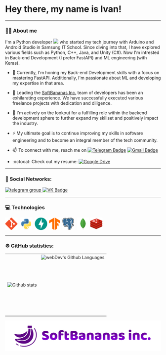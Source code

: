 
# Hey there, my name is Ivan!
---

### :man_technologist: About me

I'm a Python developer <img src="https://media.tenor.com/liFJWwwNPM8AAAAi/dessert-battlefield.gif" width="25px"> who started my tech journey with Arduino and Android Studio in Samsung IT School. Since diving into that, I have explored various fields such as Python, C++, Java, and Unity (C#). Now I'm intrested in Back-end Development (I prefer FastAPI) and ML engineering (with Keras).

- :telescope: Currently, I'm honing my Back-end Development skills with a focus on mastering FastAPI. Additionally, I'm passionate about ML and developing my expertise in that area.

- :banana: Leading the [SoftBananas Inc.](https://github.com/SoftBananas) team of developers has been an exhilarating experience. We have successfully executed various freelance projects with dedication and diligence.

- :seedling: I'm actively on the lookout for a fulfilling role within the backend development sphere to further expand my skillset and positively impact the industry.

- :zap: My ultimate goal is to continue improving my skills in software engineering and to become an integral member of the tech community.

- :mailbox: To connect with me, reach me on [![Telegram Badge](https://img.shields.io/badge/-onepantsu-blue?style=flat&logo=Telegram&logoColor=white)](https://t.me/onepantsu) [![Gmail Badge](https://img.shields.io/badge/-Gmail-red?style=flat&logo=Gmail&logoColor=white)](mailto:conandet@mail.ru)

- :octocat: Check out my resume: [![Google Drive](https://img.shields.io/badge/Google%20Drive-4285F4?style=flat&logo=googledrive&logoColor=white)](https://drive.google.com/file/d/1leVZ5m47Q0KhUVVngJLEMDTkaPXkwaOy/view?usp=sharing)
---

### 🤝 Social Networks:

  <div id="badges">
    <a href="https://t.me/onepantsu" target="_blank">
      <img src="https://cdn-icons-png.flaticon.com/512/2111/2111646.png" width="40" height="40" alt="telegram group" />
    </a>
    <a href="https://vk.com/onepantsu" target="_blank">
      <img src="https://cdn-icons-png.flaticon.com/512/145/145813.png" width="40" height="40" alt="VK Badge"/>
    </a>
  </div>

---

### 💻 Technologies

<div>
  <img src="https://github.com/devicons/devicon/blob/master/icons/git/git-original.svg" title="git" alt="git" width="40" height="40"/>&nbsp
  <img src="https://github.com/devicons/devicon/blob/master/icons/python/python-original.svg" title="python" alt="python" width="40" height="40"/>&nbsp
  <!--  <img src="https://github.com/devicons/devicon/blob/master/icons/django/django-plain.svg" title="django" alt="django" width="40" height="40"/>&nbsp -->
  <img src="https://github.com/devicons/devicon/blob/master/icons/fastapi/fastapi-original.svg" title="fastapi" alt="fastapi" width="40" height="40"/>
<!-- <img src="https://github.com/devicons/devicon/blob/master/icons/pytorch/pytorch-original.svg" title="pytorch" alt="pytorch" width="40" height="40"/> --> 
  <img src="https://github.com/devicons/devicon/blob/master/icons/tensorflow/tensorflow-original.svg" title="tensorflow" alt="tensorflow" width="40" height="40"/> 
<!--   <img src="https://github.com/devicons/devicon/blob/master/icons/opencv/opencv-original.svg" title="opencv" alt="opencv" width="40" height="40"/>&nbsp -->
<!--   <img src="https://github.com/devicons/devicon/blob/master/icons/selenium/selenium-original.svg" title="selenium" alt="selenium" width="40" height="40"/>&nbsp -->
  <img src="https://github.com/devicons/devicon/blob/master/icons/postgresql/postgresql-original.svg" title="postgresql" alt="postgresql" width="40" height="40"/>&nbsp
  <img src="https://github.com/devicons/devicon/blob/master/icons/mongodb/mongodb-original.svg" title="mongodb" alt="mongodb" width="40" height="40"/> 
  <img src="https://github.com/devicons/devicon/blob/master/icons/redis/redis-original.svg" title="redis" alt="redis" width="40" height="40"/>
<!--   <img src="https://github.com/devicons/devicon/blob/master/icons/mysql/mysql-original.svg" title="mysql" alt="mysql" width="40" height="40"/>&nbsp
  <img src="https://github.com/devicons/devicon/blob/master/icons/sqlite/sqlite-original.svg" title="sqlite" alt="sqlite" width="40" height="40"/>&nbsp
  <img src="https://github.com/devicons/devicon/blob/master/icons/cplusplus/cplusplus-original.svg" title="c++" alt="c++" width="40" height="40"/>&nbsp
  <img src="https://github.com/devicons/devicon/blob/master/icons/csharp/csharp-original.svg" title="c#" alt="c#" width="40" height="40"/>&nbsp
  <img src="https://github.com/devicons/devicon/blob/master/icons/unity/unity-original.svg" title="unity" alt="unity" width="40" height="40"/>&nbsp -->
<!--  <img src="https://github.com/devicons/devicon/blob/master/icons/java/java-original.svg" title="java" alt="java" width="40" height="40"/>&nbsp -->
<!--  <img src="https://github.com/devicons/devicon/blob/master/icons/spring/spring-original.svg" title="spring" alt="spring" width="40" height="40"/>&nbsp -->
<!--   <img src="https://github.com/devicons/devicon/blob/master/icons/android/android-original.svg" title="android studio" alt="android studio" width="40" height="40"/>&nbsp -->
<!--   <img src="https://github.com/devicons/devicon/blob/master/icons/rstudio/rstudio-original.svg" title="rstudio" alt="rstudio" width="40" height="40"/>&nbsp; -->
</div>

---

### ⚙️ GitHub statistics:

<table>
  <tr>
    <td>
      <img align="left" src="http://github-readme-streak-stats.herokuapp.com?user=ONEPANTSU&theme=dark&background=000000" alt="Github stats" />
    </td>
    <td>
      <img height="195px" align="right" alt="webDev's Github Languages" src="https://github-readme-stats-sigma-five.vercel.app/api/top-langs/?username=ONEPANTSU&layout=compact&theme=vision-friendly-dark" />
    </td>
  </tr>
</table>

[![SoftBannas inc.](https://github.com/ONEPANTSU/ONEPANTSU/blob/main/sbi_logo.svg)](https://github.com/SoftBananas)
